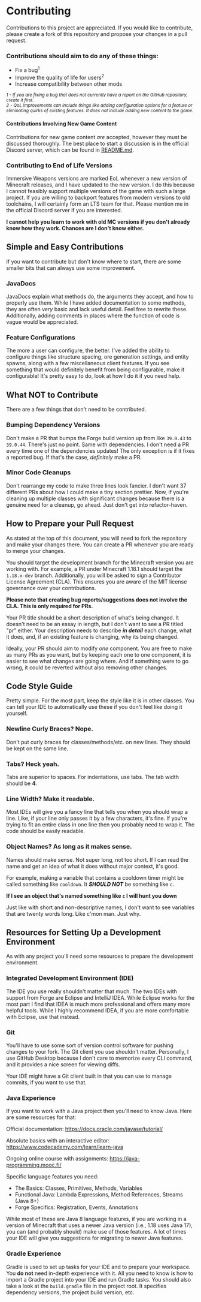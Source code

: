 # Contributing

Contributions to this project are appreciated. If you would like to contribute, please create a fork of this repository
and propose your changes in a pull request.

### Contributions should aim to do any of these things:

- Fix a bug<sup>1</sup>
- Improve the quality of life for users<sup>2</sup>
- Increase compatibility between other mods

<sup><i>1 - If you are fixing a bug that does not currently have a report on the GitHub repository, create it
first.</i></sup>
<br><sup><i>2 - QoL improvements can include things like adding configuration options for a feature or eliminating
quirks of existing features. It does not include adding new content to the game.</i></sup>

#### Contributions Involving New Game Content

Contributions for new game content *are* accepted, however they must be discussed thoroughly. The best place to start a
discussion is in the official Discord server, which can be found in
[README.md](https://github.com/AnonymousHacker1279/ImmersiveWeapons/blob/master/CONTRIBUTING.md).

### Contributing to End of Life Versions

Immersive Weapons versions are marked EoL whenever a new version of Minecraft releases, and I have updated to the new
version. I do this because I cannot feasibly support multiple versions of the game with such a large project. If you are
willing to backport features from modern versions to old toolchains, I will certainly form an LTS team for that. Please
mention me in the official Discord server if you are interested.

**I cannot help you learn to work with old MC versions if you don't already know how they work. Chances are I don't know
either.**

## Simple and Easy Contributions

If you want to contribute but don't know where to start, there are some smaller bits that can always use some
improvement.

### JavaDocs

JavaDocs explain what methods do, the arguments they accept, and how to properly use them. While I have added
documentation to some methods, they are often *very* basic and lack useful detail. Feel free to rewrite these.
Additionally, adding comments in places where the function of code is vague would be appreciated.

### Feature Configurations

The more a user can configure, the better. I've added the ability to configure things like structure spacing, ore
generation settings, and entity spawns, along with a few miscellaneous client features. If you see something that would
definitely benefit from being configurable, make it configurable! It's pretty easy to do, look at how I do it if you
need help.

## What NOT to Contribute

There are a few things that don't need to be contributed.

### Bumping Dependency Versions

Don't make a PR that bumps the Forge build version up from like `39.0.43` to `39.0.44`. There's just no point. Same with
dependencies. I don't need a PR every time one of the dependencies updates! The only exception is if it fixes a reported
bug. If that's the case, *definitely* make a PR.

### Minor Code Cleanups

Don't rearrange my code to make three lines look fancier. I don't want 37 different PRs about how I could make a tiny
section prettier. Now, if you're cleaning up multiple classes with significant changes because there is a genuine need
for a cleanup, go ahead. Just don't get into refactor-haven.

## How to Prepare your Pull Request

As stated at the top of this document, you will need to fork the repository and make your changes there. You can create
a PR whenever you are ready to merge your changes.

You should target the development branch for the Minecraft version you are working with. For example, a PR under
Minecraft 1.18.1 should target the ``1.18.x-dev`` branch. Additionally, you will be asked to sign a Contributor License
Agreement (CLA). This ensures you are aware of the MIT license governance over your contributions.

**Please note that creating bug reports/suggestions does not involve the CLA. This is only required for PRs.**

Your PR title should be a short description of what's being changed. It doesn't need to be an essay in length, but I
don't want to see a PR titled "pr" either. Your description needs to describe ***in detail*** each change, what it does,
and, if an existing feature is changing, why its being changed.

Ideally, your PR should aim to modify *one* component. You are free to make as many PRs as you want, but by keeping each
one to one component, it is easier to see what changes are going where. And if something were to go wrong, it could be
reverted without also removing other changes.

## Code Style Guide

Pretty simple. For the most part, keep the style like it is in other classes. You can tell your IDE to automatically use
these if you don't feel like doing it yourself.

### Newline Curly Braces? Nope.

Don't put curly braces for classes/methods/etc. on new lines. They should be kept on the same line.

### Tabs? Heck yeah.

Tabs are superior to spaces. For indentations, use tabs. The tab width should be **4**.

### Line Width? Make it readable.

Most IDEs will give you a fancy line that tells you when you should wrap a line. Like, if your line only passes it by a
few characters, it's fine. If you're trying to fit an entire class in one line then you probably need to wrap it. The
code should be easily readable.

### Object Names? As long as it makes sense.

Names should make sense. Not super long, not too short. If I can read the name and get an idea of what it does without
major context, it's good.

For example, making a variable that contains a cooldown timer might be called something like `cooldown`. It ***SHOULD
NOT*** be something like `c`.

**If I see an object that's named something like `c` I will hunt you down**

Just like with short and non-descriptive names, I don't want to see variables that are twenty words long. Like c'mon
man. Just why.

## Resources for Setting Up a Development Environment

As with any project you'll need some resources to prepare the development environment.

### Integrated Development Environment (IDE)

The IDE you use really shouldn't matter that much. The two IDEs with support from Forge are Eclipse and IntelliJ IDEA.
While Eclipse works for the most part I find that IDEA is much more professional and offers many more helpful tools.
While I highly recommend IDEA, if you are more comfortable with Eclipse, use that instead.

### Git

You'll have to use some sort of version control software for pushing changes to your fork. The Git client you use
shouldn't matter. Personally, I use GitHub Desktop because I don't care to memorize every CLI command, and it provides a
nice screen for viewing diffs.

Your IDE might have a Git client built in that you can use to manage commits, if you want to use that.

### Java Experience

If you want to work with a Java project then you'll need to know Java. Here are some resources for that:

Official documentation: https://docs.oracle.com/javase/tutorial/

Absolute basics with an interactive editor: https://www.codecademy.com/learn/learn-java

Ongoing online course with assignments: https://java-programming.mooc.fi/

Specific language features you need:

- The Basics: Classes, Primitives, Methods, Variables
- Functional Java: Lambda Expressions, Method References, Streams (Java 8+)
- Forge Specifics: Registration, Events, Annotations

While most of these are Java 8 language features, if you are working in a version of Minecraft that uses a newer Java
version (i.e., 1.18 uses Java 17), you can (and probably should) make use of those features. A lot of times your IDE
will give you suggestions for migrating to newer Java features.

### Gradle Experience

Gradle is used to set up tasks for your IDE and to prepare your workspace. You **do not** need in-depth experience with
it. All you need to know is how to import a Gradle project into your IDE and run Gradle tasks. You should also take a
look at the `build.gradle` file in the project root. It specifies dependency versions, the project build version, etc.